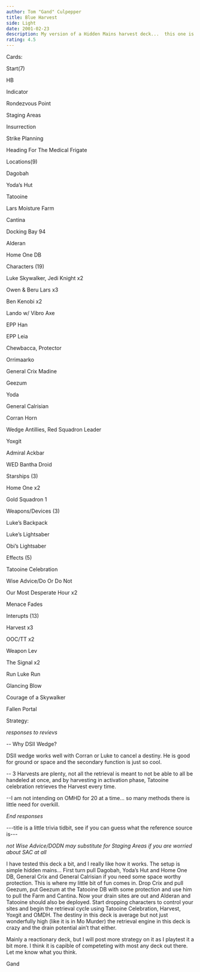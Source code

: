 ```yaml
---
author: Tom "Gand" Culpepper
title: Blue Harvest
side: Light
date: 2001-02-23
description: My version of a Hidden Mains harvest deck...  this one is just packed.
rating: 4.5
---
```

Cards: 

Start(7)
HB
Indicator
Rondezvous Point
Staging Areas
Insurrection
Strike Planning
Heading For The Medical Frigate

Locations(9)
Dagobah
Yoda’s Hut
Tatooine
Lars Moisture Farm
Cantina
Docking Bay 94
Alderan
Home One DB

Characters (19)
Luke Skywalker, Jedi Knight x2
Owen & Beru Lars x3
Ben Kenobi x2
Lando w/ Vibro Axe 
EPP Han 
EPP Leia 
Chewbacca, Protector
Orrimaarko
General Crix Madine
Geezum
Yoda
General Calrisian
Corran Horn
Wedge Antillies, Red Squadron Leader
Yoxgit
Admiral Ackbar
WED Bantha Droid

Starships (3)
Home One x2
Gold Squadron 1

Weapons/Devices (3)
Luke’s Backpack
Luke’s Lightsaber
Obi’s Lightsaber

Effects (5)
Tatooine Celebration
Wise Advice/Do Or Do Not
Our Most Desperate Hour x2
Menace Fades

Interupts (13)
Harvest x3
OOC/TT x2
Weapon Lev 
The Signal x2 
Run Luke Run
Glancing Blow
Courage of a Skywalker
Fallen Portal 

Strategy: 

*responses to revievs*
-- Why DSII Wedge?
DSII wedge works well with Corran or Luke to cancel a destiny.  He is good for ground or space and the secondary function is just so cool.

-- 3 Harvests are plenty, not all the retrieval is meant to not be able to all be handeled at once, and by harvesting in activation phase, Tatooine celebration retrieves the Harvest every time.

--I am not intending on OMHD for 20 at a time...  so many methods there is little need for overkill.

*End responses*

---title is a little trivia tidbit, see if you can guess what the reference source is---


*not Wise Advice/DODN may substitute for Staging Areas if you are worried about SAC at all*

I have tested this deck a bit, and I really like how it works.  The setup is simple hidden mains...  First turn pull Dagobah, Yoda’s Hut and Home One DB, General Crix and General Calrisian if you need some space worthy protection.  This is where my little bit of fun comes in.  Drop Crix and pull Geezum, put Geezum at the Tatooine DB with some protection and use him to pull the Farm and Cantina.  Now your drain sites are out and Alderan and Tatooine should also be deployed.  Start dropping characters to control your sites and begin the retrieval cycle using Tatooine Celebration, Harvest, Yoxgit and OMDH.  The destiny in this deck is average but not just wonderfully high (like it is in Mo Murder) the retrieval engine in this deck is crazy and the drain potential ain’t that either.

Mainly a reactionary deck, but I will post more strategy on it as I playtest it a bit more.  I think it is capible of competeting with most any deck out there.  Let me know what you think.

Gand   